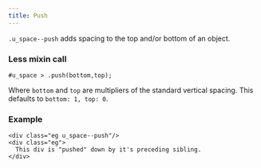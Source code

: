 ```yaml
---
title: Push
---
```

`.u_space--push` adds spacing to the top and/or bottom of an object.

### Less mixin call

```
#u_space > .push(bottom,top);
```

Where `bottom` and `top` are multipliers of the standard vertical spacing. This defaults to `bottom: 1, top: 0`.

### Example

```
<div class="eg u_space--push"/>
<div class="eg">
  This div is "pushed" down by it's preceding sibling.
</div>
```
